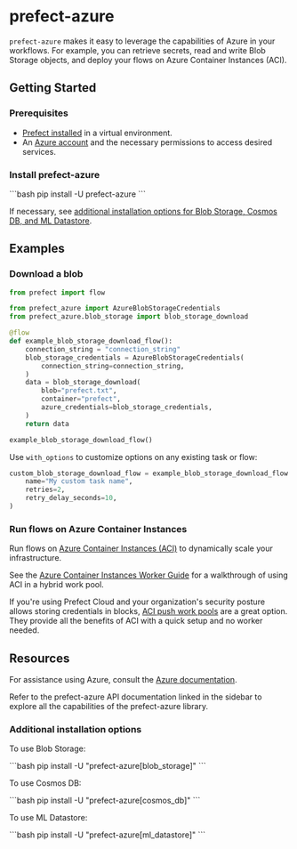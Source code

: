 # prefect-azure

`prefect-azure` makes it easy to leverage the capabilities of Azure in your workflows.
For example, you can retrieve secrets, read and write Blob Storage objects, and deploy your flows on Azure Container Instances (ACI).

## Getting Started

### Prerequisites

- [Prefect installed](/getting-started/installation/) in a virtual environment.
- An [Azure account](https://azure.microsoft.com/) and the necessary permissions to access desired services.

### Install prefect-azure

<div class = "terminal">
```bash
pip install -U prefect-azure
```
</div>

If necessary, see [additional installation options for Blob Storage, Cosmos DB, and ML Datastore](#additional-installation-options).

## Examples

### Download a blob

```python
from prefect import flow

from prefect_azure import AzureBlobStorageCredentials
from prefect_azure.blob_storage import blob_storage_download

@flow
def example_blob_storage_download_flow():
    connection_string = "connection_string"
    blob_storage_credentials = AzureBlobStorageCredentials(
        connection_string=connection_string,
    )
    data = blob_storage_download(
        blob="prefect.txt",
        container="prefect",
        azure_credentials=blob_storage_credentials,
    )
    return data

example_blob_storage_download_flow()
```

Use `with_options` to customize options on any existing task or flow:

```python
custom_blob_storage_download_flow = example_blob_storage_download_flow.with_options(
    name="My custom task name",
    retries=2,
    retry_delay_seconds=10,
)
```

### Run flows on Azure Container Instances

Run flows on [Azure Container Instances (ACI)](https://learn.microsoft.com/en-us/azure/container-instances/) to dynamically scale your infrastructure.

See the [Azure Container Instances Worker Guide](/aci_worker/) for a walkthrough of using ACI in a hybrid work pool.

If you're using Prefect Cloud and your organization's security posture allows storing credentials in blocks, [ACI push work pools](/guides/deployment/push-work-pools/#__tabbed_1_2) are a great option.
They provide all the benefits of ACI with a quick setup and no worker needed.

## Resources

For assistance using Azure, consult the [Azure documentation](https://learn.microsoft.com/en-us/azure).

Refer to the prefect-azure API documentation linked in the sidebar to explore all the capabilities of the prefect-azure library.

### Additional installation options

To use Blob Storage:

<div class="terminal">
```bash
pip install -U "prefect-azure[blob_storage]"
```
</div>

To use Cosmos DB:

<div class="terminal">
```bash
pip install -U "prefect-azure[cosmos_db]"
```
</div>

To use ML Datastore:

<div class="terminal">
```bash
pip install -U "prefect-azure[ml_datastore]"
```
</div>
